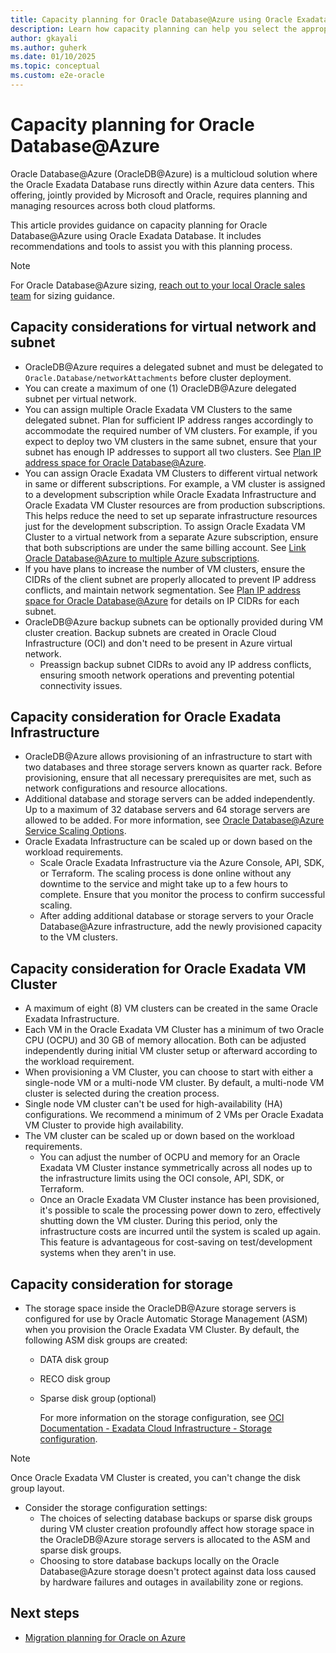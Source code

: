 ```yaml
---
title: Capacity planning for Oracle Database@Azure using Oracle Exadata Database
description: Learn how capacity planning can help you select the appropriate infrastructure for Oracle workloads on Azure Oracle Database@Azure.
author: gkayali
ms.author: guherk
ms.date: 01/10/2025
ms.topic: conceptual
ms.custom: e2e-oracle
---
```


# Capacity planning for Oracle Database@Azure

Oracle Database@Azure (OracleDB@Azure) is a multicloud solution where the Oracle Exadata Database runs directly within Azure data centers. This offering, jointly provided by Microsoft and Oracle, requires planning and managing resources across both cloud platforms.

This article provides guidance on capacity planning for Oracle Database@Azure using Oracle Exadata Database. It includes recommendations and tools to assist you with this planning process.

> [!NOTE]
> For Oracle Database@Azure sizing, [reach out to your local Oracle sales team](https://www.oracle.com/cloud/azure/oracle-database-at-azure/) for sizing guidance.

## Capacity considerations for virtual network and subnet

- OracleDB@Azure requires a delegated subnet and must be delegated to `Oracle.Database/networkAttachments` before​ cluster deployment.
- You can create a maximum of one (1) OracleDB@Azure delegated subnet per virtual network.
- You can assign multiple Oracle Exadata VM Clusters to the same delegated subnet. Plan for sufficient IP address ranges accordingly to accommodate the required number of VM clusters. For example, if you expect to deploy two VM clusters in the same subnet, ensure that your subnet has enough IP addresses to support all two clusters. See [Plan IP address space for Oracle Database@Azure](/azure/oracle/oracle-db/oracle-database-plan-ip).
- You can assign Oracle Exadata VM Clusters to different virtual network in same or different subscriptions. For example, a VM cluster is assigned to a development subscription while Oracle Exadata Infrastructure and Oracle Exadata VM Cluster resources are from production subscriptions. This helps reduce the need to set up separate infrastructure resources just for the development subscription.
    To assign Oracle Exadata VM Cluster to a virtual network from a separate Azure subscription, ensure that both subscriptions are under the same billing account. See [Link Oracle Database@Azure to multiple Azure subscriptions](/azure/oracle/oracle-db/link-oracle-database-multiple-subscription).
- If you have plans to increase the number of VM clusters, ensure the CIDRs of the client subnet are properly allocated to prevent IP address conflicts, and maintain network segmentation. See [Plan IP address space for Oracle Database@Azure](/azure/oracle/oracle-db/oracle-database-plan-ip) for details on IP CIDRs for each subnet.
- OracleDB@Azure backup subnets can be optionally provided during VM cluster creation. Backup subnets are created in Oracle Cloud Infrastructure (OCI) and don't need to be present in Azure virtual network.
  - Preassign backup subnet CIDRs to avoid any IP address conflicts, ensuring smooth network operations and preventing potential connectivity issues.

## Capacity consideration for Oracle Exadata Infrastructure

- OracleDB@Azure allows provisioning of an infrastructure to start with two databases and three storage servers known as quarter rack. Before provisioning, ensure that all necessary prerequisites are met, such as network configurations and resource allocations.
- Additional database and storage servers can be added independently. Up to a maximum of 32 database servers and 64 storage servers are allowed to be added. For more information, see [Oracle Database@Azure Service Scaling Options](https://docs.oracle.com/en-us/iaas/exadatacloud/doc/exa-service-desc.html#ECSCM-GUID-EC1A62C6-DDA1-4F39-B28C-E5091A205DD3).
- Oracle Exadata Infrastructure can be scaled up or down based on the workload requirements.
  - Scale Oracle Exadata Infrastructure via the Azure Console, API, SDK, or Terraform. The scaling process is done online without any downtime to the service and might take up to a few hours to complete. Ensure that you monitor the process to confirm successful scaling.
  - After adding additional database or storage servers to your Oracle Database@Azure infrastructure, add the newly provisioned capacity to the VM clusters.

## Capacity consideration for Oracle Exadata VM Cluster

- A maximum of eight (8) VM clusters can be created in the same Oracle Exadata Infrastructure.
- Each VM in the Oracle Exadata VM Cluster has a minimum of two Oracle CPU (OCPU) and 30 GB of memory allocation. Both can be adjusted independently during initial VM cluster setup or afterward according to the workload requirement.
- When provisioning a VM Cluster, you can choose to start with either a single-node VM or a multi-node VM cluster. By default, a multi-node VM cluster is selected during the creation process.
- Single node VM cluster can't be used for high-availability (HA) configurations. We recommend a minimum of 2 VMs per Oracle Exadata VM Cluster to provide high availability.
- The VM cluster can be scaled up or down based on the workload requirements.
  - You can adjust the number of OCPU and memory for an Oracle Exadata VM Cluster instance symmetrically across all nodes up to the infrastructure limits using the OCI console, API, SDK, or Terraform.
  - Once an Oracle Exadata VM Cluster instance has been provisioned, it's possible to scale the processing power down to zero, effectively shutting down the VM cluster. During this period, only the infrastructure costs are incurred until the system is scaled up again. This feature is advantageous for cost-saving on test/development systems when they aren't in use.

## Capacity consideration for storage

- The storage space inside the OracleDB@Azure storage servers is configured for use by Oracle Automatic Storage Management (ASM) when you provision the Oracle Exadata VM Cluster. By default, the following ASM disk groups are created:
  - DATA disk group
  - RECO disk group
  - Sparse disk group (optional)

    For more information on the storage configuration, see [OCI Documentation - Exadata Cloud Infrastructure - Storage configuration](https://docs.oracle.com/en-us/iaas/exadatacloud/doc/ecs-storage-config.html).

> [!NOTE]
> Once Oracle Exadata VM Cluster is created, you can't change the disk group layout.

- Consider the storage configuration settings:
  - The choices of selecting database backups or sparse disk groups during VM cluster creation profoundly affect how storage space in the OracleDB@Azure storage servers is allocated to the ASM and sparse disk groups.
  - Choosing to store database backups locally on the Oracle Database@Azure storage doesn't protect against data loss caused by hardware failures and outages in availability zone or regions.

## Next steps

- [Migration planning for Oracle on Azure](./oracle-migration-planning.md)
